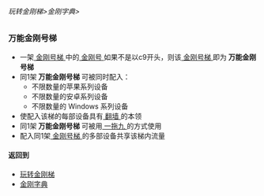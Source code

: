 ###### 玩转金刚梯>金刚字典>

### 万能金刚号梯

- 一架[ 金刚号梯 ](https://github.com/a2zitpro/web/blob/master/LadderFree/kkDictionary/KKLadderKKID.md)中的[ 金刚号 ](https://github.com/a2zitpro/web/blob/master/LadderFree/kkDictionary/KKID.md)如果不是以c9开头，则该[ 金刚号梯 ](https://github.com/a2zitpro/web/blob/master/LadderFree/kkDictionary/KKLadderKKID.md)即为<strong> 万能金刚号梯 </strong>
- 同1架<strong> 万能金刚号梯 </strong>可被同时配入：
  - 不限数量的苹果系列设备
  - 不限数量的安卓系列设备
  - 不限数量的 Windows 系列设备
- 使配入该梯的每部设备具有[ 翻墙 ](https://github.com/a2zitpro/web/blob/master/LadderFree/kkDictionary/OverTheWall.md)的本领
- 同1架<strong> 万能金刚号梯 </strong>可被用[ 一拖九 ](https://github.com/a2zitpro/web/blob/master/LadderFree/kkDictionary/OneForNine.md)的方式使用
- 配入同1架[ 金刚号梯 ](https://github.com/a2zitpro/web/blob/master/LadderFree/kkDictionary/KKLadderKKID.md)的多部设备共享该梯内流量

#### 返回到
- [玩转金刚梯](https://github.com/a2zitpro/web/blob/master/LadderFree/A.md)
- [金刚字典](https://github.com/a2zitpro/web/blob/master/LadderFree/kkDictionary/KKDictionary.md)
